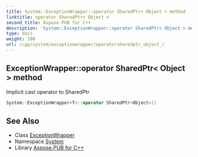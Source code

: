 ```yaml
---
title: System::ExceptionWrapper::operator SharedPtr< Object > method
linktitle: operator SharedPtr< Object >
second_title: Aspose.PUB for C++
description: 'System::ExceptionWrapper::operator SharedPtr< Object > method. Implicit cast operator to SharedPtr<Object> in C++.'
type: docs
weight: 100
url: /cpp/system/exceptionwrapper/operatorsharedptr_object_/
---
```

## ExceptionWrapper::operator SharedPtr< Object > method


Implicit cast operator to SharedPtr<Object>

```cpp
System::ExceptionWrapper<T>::operator SharedPtr<Object>()
```

## See Also

* Class [ExceptionWrapper](../)
* Namespace [System](../../)
* Library [Aspose.PUB for C++](../../../)
